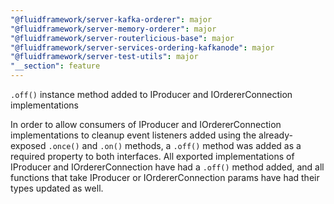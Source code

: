 ```yaml
---
"@fluidframework/server-kafka-orderer": major
"@fluidframework/server-memory-orderer": major
"@fluidframework/server-routerlicious-base": major
"@fluidframework/server-services-ordering-kafkanode": major
"@fluidframework/server-test-utils": major
"__section": feature
---
```


`.off()` instance method added to IProducer and IOrdererConnection implementations

In order to allow consumers of IProducer and IOrdererConnection implementations to cleanup event listeners added using the already-exposed `.once()` and `.on()` methods, a `.off()` method was added as a required property to both interfaces. All exported implementations of IProducer and IOrdererConnection have had a `.off()` method added, and all functions that take IProducer or IOrdererConnection params have had their types updated as well.
